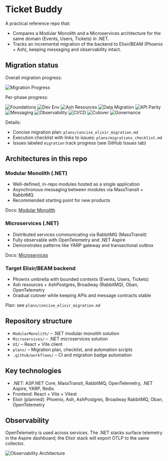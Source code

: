# Ticket Buddy

A practical reference repo that:

- Compares a Modular Monolith and a Microservices architecture for the same domain (Events, Users, Tickets) in .NET.
- Tracks an incremental migration of the backend to Elixir/BEAM (Phoenix + Ash), keeping messaging and observability intact.

## Migration status

Overall migration progress:

![Migration Progress](https://raw.githubusercontent.com/davewil/Ex_TicketBuddy_ModularMonolith_To_Microservices/main/.github/badges/migration-progress.svg)

Per-phase progress:

![Foundations](https://raw.githubusercontent.com/davewil/Ex_TicketBuddy_ModularMonolith_To_Microservices/main/.github/badges/migration-foundations.svg)
![Dev Env](https://raw.githubusercontent.com/davewil/Ex_TicketBuddy_ModularMonolith_To_Microservices/main/.github/badges/migration-dev-env.svg)
![Ash Resources](https://raw.githubusercontent.com/davewil/Ex_TicketBuddy_ModularMonolith_To_Microservices/main/.github/badges/migration-ash-resources.svg)
![Data Migration](https://raw.githubusercontent.com/davewil/Ex_TicketBuddy_ModularMonolith_To_Microservices/main/.github/badges/migration-data-migration.svg)
![API Parity](https://raw.githubusercontent.com/davewil/Ex_TicketBuddy_ModularMonolith_To_Microservices/main/.github/badges/migration-api-parity.svg)
![Messaging](https://raw.githubusercontent.com/davewil/Ex_TicketBuddy_ModularMonolith_To_Microservices/main/.github/badges/migration-messaging.svg)
![Observability](https://raw.githubusercontent.com/davewil/Ex_TicketBuddy_ModularMonolith_To_Microservices/main/.github/badges/migration-observability.svg)
![CI/CD](https://raw.githubusercontent.com/davewil/Ex_TicketBuddy_ModularMonolith_To_Microservices/main/.github/badges/migration-ci-cd.svg)
![Cutover](https://raw.githubusercontent.com/davewil/Ex_TicketBuddy_ModularMonolith_To_Microservices/main/.github/badges/migration-cutover.svg)
![Governance](https://raw.githubusercontent.com/davewil/Ex_TicketBuddy_ModularMonolith_To_Microservices/main/.github/badges/migration-governance.svg)

Details:

- Concise migration plan: `plans/concise_elixir_migration.md`
- Execution checklist with links to issues: `plans/migrations_checklist.md`
- Issues labeled `migration` track progress (see GitHub Issues tab)

## Architectures in this repo

### Modular Monolith (.NET)

- Well-defined, in-repo modules hosted as a single application
- Asynchronous messaging between modules via MassTransit + RabbitMQ
- Recommended starting point for new products

Docs: [Modular Monolith](./ModularMonolith/README.md)

### Microservices (.NET)

- Distributed services communicating via RabbitMQ (MassTransit)
- Fully observable with OpenTelemetry and .NET Aspire
- Demonstrates patterns like YARP gateway and transactional outbox

Docs: [Microservices](./Microservices/README.md)

### Target Elixir/BEAM backend

- Phoenix umbrella with bounded contexts (Events, Users, Tickets)
- Ash resources + AshPostgres, Broadway (RabbitMQ), Oban, OpenTelemetry
- Gradual cutover while keeping APIs and message contracts stable

Plan: see `plans/concise_elixir_migration.md`

## Repository structure

- `ModularMonolith/` – .NET modular monolith solution
- `Microservices/` – .NET microservices solution
- `UI/` – React + Vite client
- `plans/` – Migration plan, checklist, and automation scripts
- `.github/workflows/` – CI and migration badge automation

## Key technologies

- .NET: ASP.NET Core, MassTransit, RabbitMQ, OpenTelemetry, .NET Aspire, YARP, Redis
- Frontend: React + Vite + Vitest
- Elixir (planned): Phoenix, Ash, AshPostgres, Broadway RabbitMQ, Oban, OpenTelemetry

## Observability

OpenTelemetry is used across services. The .NET stacks surface telemetry in the Aspire dashboard; the Elixir stack will export OTLP to the same collector.

![Observability Architecture](./Observability.png)
